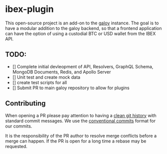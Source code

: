 # ibex-plugin
This open-source project is an add-on to the [galoy](https://github.com/GaloyMoney/galoy) instance. 
The goal is to have a modular addition to the galoy backend, so that a frontend application can have the option of using a custodial BTC or USD wallet from the IBEX API.

## TODO:
- [] Complete initial devleopment of API, Resolvers, GraphQL Schema, MongoDB Documents, Redis, and Apollo Server 
- [] Unit test and create mock data
- [] create test scripts for all
- [] Submit PR to main galoy repository to allow for plugins

## Contributing

When opening a PR please pay attention to having a [clean git history](https://medium.com/@catalinaturlea/clean-git-history-a-step-by-step-guide-eefc0ad8696d) with standard commit messages. 
We use the [conventional commits](https://www.conventionalcommits.org/en/v1.0.0/) format for our commits.

It is the responsibility of the PR author to resolve merge conflicts before a merge can happen. 
If the PR is open for a long time a rebase may be requested.
